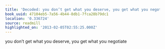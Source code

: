 ```yaml
---
title: 'Decoded: you don’t get what you deserve, you get what you negotiate'
book_uuid: 47104eb5-7a56-4b44-8db1-7fca28b79dc1
location: '0.336724'
source: readmill
highlighted_on: '2013-02-05T02:55:25.000Z'
---
```


you don’t get what you deserve, you get what you negotiate